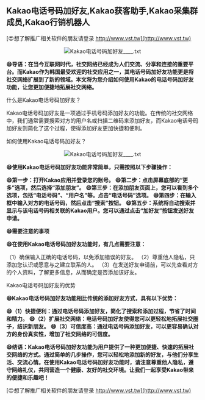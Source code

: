 ## **Kakao电话号码加好友,Kakao获客助手,Kakao采集群成员,Kakao行销机器人**

[😍想了解推广相关软件的朋友请登录 http://www.vst.tw](http://www.vst.tw)

 <center><img src="https://vst.tw/MP4/tuiguang/png/1.png" alt="Kakao电话号码加好友____.txt"></center>

**😄导语：在当今互联网时代，社交网络已经成为人们交流、分享和连接的重要平台。而Kakao作为韩国最受欢迎的社交应用之一，其电话号码加好友功能更是将社交网络扩展到了新的领域。本文将为您介绍如何使用Kakao的电话号码加好友功能，让您更加便捷地拓展社交网络。**

什么是Kakao电话号码加好友？

Kakao电话号码加好友是一项通过手机号码添加好友的功能。在传统的社交网络中，我们通常需要搜索对方的用户名或扫描二维码来添加好友，而Kakao电话号码加好友则简化了这个过程，使得添加好友更加快捷和便利。

如何使用Kakao电话号码加好友？

 <center><img src="https://vst.tw/MP4/tuiguang/png/0.png" alt="Kakao电话号码加好友____.txt"></center>

**😄使用Kakao电话号码加好友功能非常简单，只需按照以下步骤操作：**

**😄第一步：打开Kakao应用并登录您的账号。**
**😄第二步：点击屏幕底部的“更多”选项，然后选择“添加朋友”。**
**😄第三步：在添加朋友页面上，您可以看到多个选项，包括“电话号码”、“用户名”等。点击“电话号码”选项。**
**😄第四步：在输入框中输入对方的电话号码，然后点击“搜索”按钮。**
**😄第五步：系统将自动搜索并显示与该电话号码相关联的Kakao用户。您可以通过点击“加好友”按钮发送好友申请。**

**😄需要注意的事项**

**😄在使用Kakao电话号码加好友功能时，有几点需要注意：**

（1）确保输入正确的电话号码，以免添加错误的好友。
（2）尊重他人隐私，只添加您认识或愿意与之建立联系的人。
（3）在发送好友申请前，可以先查看对方的个人资料，了解更多信息，从而确定是否添加该好友。

Kakao电话号码加好友的优势

**😄Kakao电话号码加好友功能相比传统的添加好友方式，具有以下优势：**

**😄（1）快捷便利：通过电话号码添加好友，简化了搜索和添加过程，节省了时间和精力。**
**😄（2）扩展社交网络：电话号码加好友使得您可以更轻松地拓展社交圈子，结识新朋友。**
**😄（3）可信度高：通过电话号码添加好友，可以更容易确认对方的身份真实性，增加了社交网络的可信度。**

**😄结语：Kakao电话号码加好友功能为用户提供了一种更加便捷、快速的拓展社交网络的方式。通过简单的几步操作，您可以轻松地添加新的好友，与他们分享生活、交流心情。在使用Kakao电话号码加好友功能时，请注意尊重他人隐私，遵守网络礼仪，共同营造一个健康、友好的社交环境。让我们一起享受Kakao带来的便捷和乐趣吧！**

[😍想了解推广相关软件的朋友请登录 http://www.vst.tw](http://www.vst.tw)



